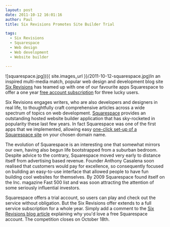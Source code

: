 ```yaml
---
layout: post
date: 2011-10-12 16:01:16
author: Paul
title: Six Revisions Promotes Site Builder Trial

tags:
  - Six Revisions
  - Squarespace
  - Web design
  - Web development
  - Website builder

---
```


![squarespace.jpg]({{ site.images_url }}/2011-10-12-squarespace.jpg)In an inspired multi-media match, popular web design and development blog site [Six Revisions](http://sixrevisions.com/) has teamed up with one of our favourite apps Squarespace to offer a one year [free account subscription](http://sixrevisions.com/contests/giveaway-3-subscriptions-to-squarespace-website-builder/#more-5999) for three lucky users.

Six Revisions engages writers, who are also developers and designers in real life, to thoughtfully craft comprehensive articles across a wide spectrum of topics on web development. [Squarespace](http://www.squarespace.com/) provides an outstanding hosted website builder application that has sky-rocketed in popularity these last few years. In fact Squarespace was one of the first apps that we implemented, allowing easy [one-click set-up of a Squarespace site](https://iwantmyname.com/features/applications/custom-domain-apps/websites/squarespace-build-your-website-with-own-url) on your chosen domain name.

The evolution of Squarespace is an interesting one that somewhat mirrors our own, having also begun life bootstrapped from a suburban bedroom. Despite advice to the contrary, Squarespace moved very early to distance itself from advertising based revenue. Founder Anthony Casalena soon realised that customers would pay for excellence, so consequently focused on building an easy-to-use interface that allowed people to have fun building cool websites for themselves. By 2009 Squarespace found itself on the Inc. magazine Fast 500 list and was soon attracting the attention of some seriously influential investors.

Squarespace offers a trial account, so users can play and check out the service without obligation. But the Six Revisions offer extends to a full service subscription for a whole year. Simply add a comment to the [Six Revisions blog article](http://sixrevisions.com/contests/giveaway-3-subscriptions-to-squarespace-website-builder/#more-5999) explaining why you'd love a free Squarespace account. The competition closes on October 18th.


